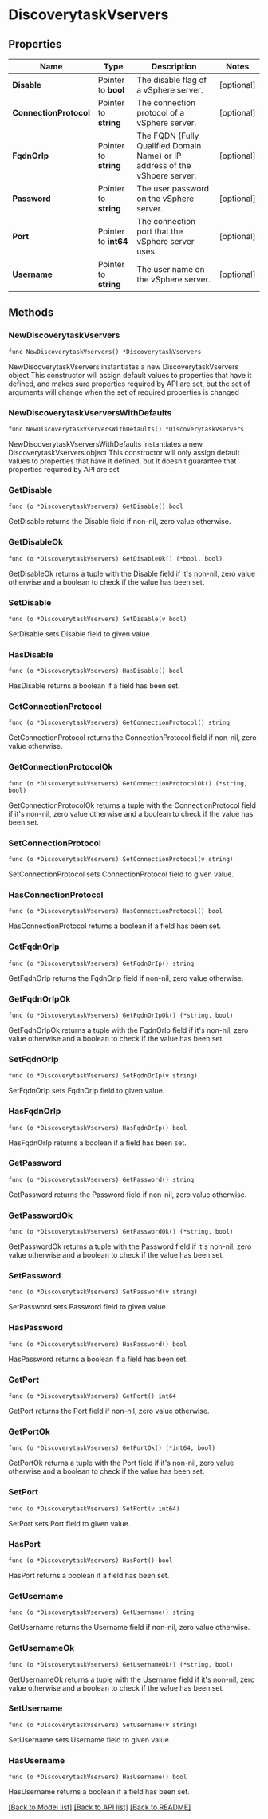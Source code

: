 # DiscoverytaskVservers

## Properties

Name | Type | Description | Notes
------------ | ------------- | ------------- | -------------
**Disable** | Pointer to **bool** | The disable flag of a vSphere server. | [optional] 
**ConnectionProtocol** | Pointer to **string** | The connection protocol of a vSphere server. | [optional] 
**FqdnOrIp** | Pointer to **string** | The FQDN (Fully Qualified Domain Name) or IP address of the vShpere server. | [optional] 
**Password** | Pointer to **string** | The user password on the vSphere server. | [optional] 
**Port** | Pointer to **int64** | The connection port that the vSphere server uses. | [optional] 
**Username** | Pointer to **string** | The user name on the vSphere server. | [optional] 

## Methods

### NewDiscoverytaskVservers

`func NewDiscoverytaskVservers() *DiscoverytaskVservers`

NewDiscoverytaskVservers instantiates a new DiscoverytaskVservers object
This constructor will assign default values to properties that have it defined,
and makes sure properties required by API are set, but the set of arguments
will change when the set of required properties is changed

### NewDiscoverytaskVserversWithDefaults

`func NewDiscoverytaskVserversWithDefaults() *DiscoverytaskVservers`

NewDiscoverytaskVserversWithDefaults instantiates a new DiscoverytaskVservers object
This constructor will only assign default values to properties that have it defined,
but it doesn't guarantee that properties required by API are set

### GetDisable

`func (o *DiscoverytaskVservers) GetDisable() bool`

GetDisable returns the Disable field if non-nil, zero value otherwise.

### GetDisableOk

`func (o *DiscoverytaskVservers) GetDisableOk() (*bool, bool)`

GetDisableOk returns a tuple with the Disable field if it's non-nil, zero value otherwise
and a boolean to check if the value has been set.

### SetDisable

`func (o *DiscoverytaskVservers) SetDisable(v bool)`

SetDisable sets Disable field to given value.

### HasDisable

`func (o *DiscoverytaskVservers) HasDisable() bool`

HasDisable returns a boolean if a field has been set.

### GetConnectionProtocol

`func (o *DiscoverytaskVservers) GetConnectionProtocol() string`

GetConnectionProtocol returns the ConnectionProtocol field if non-nil, zero value otherwise.

### GetConnectionProtocolOk

`func (o *DiscoverytaskVservers) GetConnectionProtocolOk() (*string, bool)`

GetConnectionProtocolOk returns a tuple with the ConnectionProtocol field if it's non-nil, zero value otherwise
and a boolean to check if the value has been set.

### SetConnectionProtocol

`func (o *DiscoverytaskVservers) SetConnectionProtocol(v string)`

SetConnectionProtocol sets ConnectionProtocol field to given value.

### HasConnectionProtocol

`func (o *DiscoverytaskVservers) HasConnectionProtocol() bool`

HasConnectionProtocol returns a boolean if a field has been set.

### GetFqdnOrIp

`func (o *DiscoverytaskVservers) GetFqdnOrIp() string`

GetFqdnOrIp returns the FqdnOrIp field if non-nil, zero value otherwise.

### GetFqdnOrIpOk

`func (o *DiscoverytaskVservers) GetFqdnOrIpOk() (*string, bool)`

GetFqdnOrIpOk returns a tuple with the FqdnOrIp field if it's non-nil, zero value otherwise
and a boolean to check if the value has been set.

### SetFqdnOrIp

`func (o *DiscoverytaskVservers) SetFqdnOrIp(v string)`

SetFqdnOrIp sets FqdnOrIp field to given value.

### HasFqdnOrIp

`func (o *DiscoverytaskVservers) HasFqdnOrIp() bool`

HasFqdnOrIp returns a boolean if a field has been set.

### GetPassword

`func (o *DiscoverytaskVservers) GetPassword() string`

GetPassword returns the Password field if non-nil, zero value otherwise.

### GetPasswordOk

`func (o *DiscoverytaskVservers) GetPasswordOk() (*string, bool)`

GetPasswordOk returns a tuple with the Password field if it's non-nil, zero value otherwise
and a boolean to check if the value has been set.

### SetPassword

`func (o *DiscoverytaskVservers) SetPassword(v string)`

SetPassword sets Password field to given value.

### HasPassword

`func (o *DiscoverytaskVservers) HasPassword() bool`

HasPassword returns a boolean if a field has been set.

### GetPort

`func (o *DiscoverytaskVservers) GetPort() int64`

GetPort returns the Port field if non-nil, zero value otherwise.

### GetPortOk

`func (o *DiscoverytaskVservers) GetPortOk() (*int64, bool)`

GetPortOk returns a tuple with the Port field if it's non-nil, zero value otherwise
and a boolean to check if the value has been set.

### SetPort

`func (o *DiscoverytaskVservers) SetPort(v int64)`

SetPort sets Port field to given value.

### HasPort

`func (o *DiscoverytaskVservers) HasPort() bool`

HasPort returns a boolean if a field has been set.

### GetUsername

`func (o *DiscoverytaskVservers) GetUsername() string`

GetUsername returns the Username field if non-nil, zero value otherwise.

### GetUsernameOk

`func (o *DiscoverytaskVservers) GetUsernameOk() (*string, bool)`

GetUsernameOk returns a tuple with the Username field if it's non-nil, zero value otherwise
and a boolean to check if the value has been set.

### SetUsername

`func (o *DiscoverytaskVservers) SetUsername(v string)`

SetUsername sets Username field to given value.

### HasUsername

`func (o *DiscoverytaskVservers) HasUsername() bool`

HasUsername returns a boolean if a field has been set.


[[Back to Model list]](../README.md#documentation-for-models) [[Back to API list]](../README.md#documentation-for-api-endpoints) [[Back to README]](../README.md)


